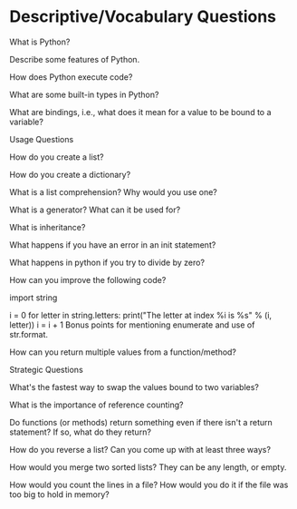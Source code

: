 # Descriptive/Vocabulary Questions

What is Python?

Describe some features of Python.

How does Python execute code?

What are some built-in types in Python?

What are bindings, i.e., what does it mean for a value to be bound to a variable?

Usage Questions

How do you create a list?

How do you create a dictionary?

What is a list comprehension? Why would you use one?

What is a generator? What can it be used for?

What is inheritance?

What happens if you have an error in an init statement?

What happens in python if you try to divide by zero?

How can you improve the following code?

import string

i = 0
for letter in string.letters:
    print("The letter at index %i is %s" % (i, letter))
    i = i + 1
Bonus points for mentioning enumerate and use of str.format.

How can you return multiple values from a function/method?

Strategic Questions

What's the fastest way to swap the values bound to two variables?

What is the importance of reference counting?

Do functions (or methods) return something even if there isn't a return statement? If so, what do they return?

How do you reverse a list? Can you come up with at least three ways?

How would you merge two sorted lists? They can be any length, or empty.

How would you count the lines in a file? How would you do it if the file was too big to hold in memory?
